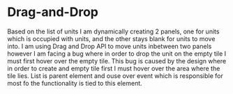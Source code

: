 # Drag-and-Drop
Based on the list of units I am dynamically creating 2 panels, one for units which is occupied with units, and the other stays blank for units to move into. I am using Drag and Drop API to move units inbetween two panels however I am facing a bug where in order to drop the unit on the empty tile I must first hover over the empty tile. This bug is caused by the design where in order to create and empty tile first I must hover over the area where the tile lies. List is parent element and ouse over event which is responsible for most fo the functionality is tied to this element.
